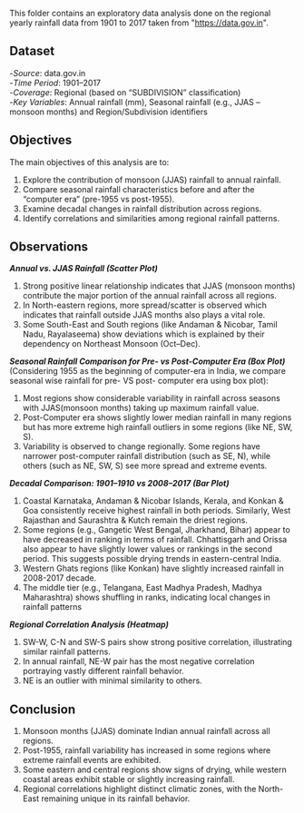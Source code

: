 This folder contains an exploratory data analysis done on the regional yearly rainfall data from 1901 to 2017 taken from "https://data.gov.in".

## **Dataset** <br>
-_Source_: data.gov.in <br>
-_Time Period_: 1901–2017 <br>
-_Coverage_: Regional (based on “SUBDIVISION” classification) <br>
-_Key Variables_: Annual rainfall (mm), Seasonal rainfall (e.g., JJAS – monsoon months) and Region/Subdivision identifiers

## **Objectives** <br>
The main objectives of this analysis are to:
1. Explore the contribution of monsoon (JJAS) rainfall to annual rainfall.
2. Compare seasonal rainfall characteristics before and after the “computer era” (pre-1955 vs post-1955).
3. Examine decadal changes in rainfall distribution across regions.
4. Identify correlations and similarities among regional rainfall patterns.

## **Observations**

**_Annual vs. JJAS Rainfall (Scatter Plot)_**
1. Strong positive linear relationship indicates that JJAS (monsoon months) contribute the major portion of the annual rainfall across all regions.
2. In North-eastern regions, more spread/scatter is observed which indicates that rainfall outside JJAS months also plays a vital role.
3. Some South-East and South regions (like Andaman & Nicobar, Tamil Nadu, Rayalaseema) show deviations which is explained by their dependency on Northeast Monsoon (Oct–Dec).

**_Seasonal Rainfall Comparison for Pre- vs Post-Computer Era (Box Plot)_** <br>
(Considering 1955 as the beginning of computer-era in India, we compare seasonal wise rainfall for pre- VS post- computer era using box plot):
1. Most regions show considerable variability in rainfall across seasons with JJAS(monsoon months) taking up maximum rainfall value.
2. Post-Computer era shows slightly lower median rainfall in many regions but has more extreme high rainfall outliers in some regions (like NE, SW, S).
3. Variability is observed to change regionally. Some regions have narrower post-computer rainfall distribution (such as SE, N), while others (such as NE, SW, S) see more spread and extreme events.

**_Decadal Comparison: 1901–1910 vs 2008–2017 (Bar Plot)_**
1. Coastal Karnataka, Andaman & Nicobar Islands, Kerala, and Konkan & Goa consistently receive highest rainfall in both periods. Similarly, West Rajasthan and Saurashtra & Kutch remain the driest regions.
2. Some regions (e.g., Gangetic West Bengal, Jharkhand, Bihar) appear to have decreased in ranking in terms of rainfall. Chhattisgarh and Orissa also appear to have slightly lower values or rankings in the second period. This suggests possible drying trends in eastern-central India.
3. Western Ghats regions (like Konkan) have slightly increased rainfall in 2008-2017 decade.
4. The middle tier (e.g., Telangana, East Madhya Pradesh, Madhya Maharashtra) shows shuffling in ranks, indicating local changes in rainfall patterns

**_Regional Correlation Analysis (Heatmap)_**
1. SW-W, C-N and SW-S pairs show strong positive correlation, illustrating similar rainfall patterns.
2. In annual rainfall, NE-W pair has the most negative correlation portraying vastly different rainfall behavior.
3. NE is an outlier with minimal similarity to others.

## **Conclusion**
1. Monsoon months (JJAS) dominate Indian annual rainfall across all regions.
2. Post-1955, rainfall variability has increased in some regions where extreme rainfall events are exhibited.
3. Some eastern and central regions show signs of drying, while western coastal areas exhibit stable or slightly increasing rainfall.
4. Regional correlations highlight distinct climatic zones, with the North-East remaining unique in its rainfall behavior.
